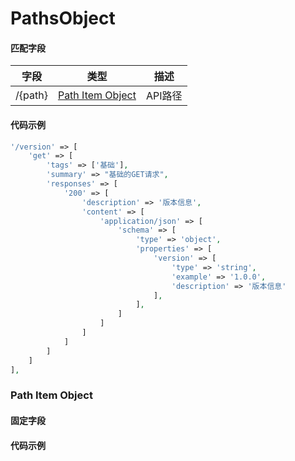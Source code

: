 # PathsObject



#### 匹配字段
字段 | 类型 | 描述
--- | --- | ---
/{path} | [Path Item Object](#PathItemObject) | API路径


#### 代码示例

```php
'/version' => [
    'get' => [
        'tags' => ['基础'],
        'summary' => "基础的GET请求",
        'responses' => [
            '200' => [
                'description' => '版本信息',
                'content' => [
                    'application/json' => [
                        'schema' => [
                            'type' => 'object',
                            'properties' => [
                                'version' => [
                                    'type' => 'string',
                                    'example' => '1.0.0',
                                    'description' => '版本信息'
                                ],
                            ],
                        ]
                    ]
                ]
            ]
        ]
    ]
],
```

###  Path Item Object
<a name=" PathItemObject"></a>

#### 固定字段

#### 代码示例